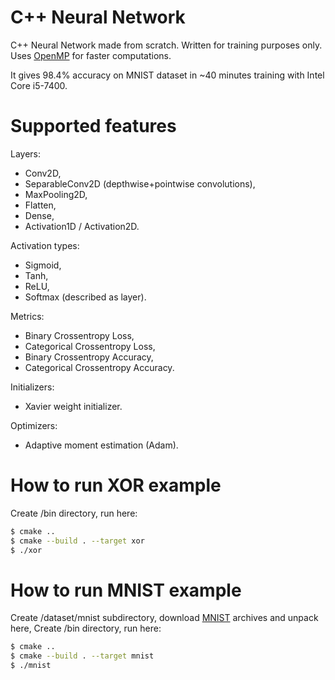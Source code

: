# C++ Neural Network
C++ Neural Network made from scratch. Written for training purposes only. Uses [OpenMP](https://www.openmp.org/) for faster computations.

It gives 98.4% accuracy on MNIST dataset in ~40 minutes training with Intel Core i5-7400.
# Supported features
Layers:
* Conv2D,
* SeparableConv2D (depthwise+pointwise convolutions),
* MaxPooling2D,
* Flatten,
* Dense,
* Activation1D / Activation2D.

Activation types:
* Sigmoid,
* Tanh,
* ReLU,
* Softmax (described as layer).

Metrics:
* Binary Crossentropy Loss,
* Categorical Crossentropy Loss,
* Binary Crossentropy Accuracy,
* Categorical Crossentropy Accuracy.

Initializers:
* Xavier weight initializer.

Optimizers:
* Adaptive moment estimation (Adam).
# How to run XOR example
Create /bin directory, run here:
```sh
$ cmake ..
$ cmake --build . --target xor
$ ./xor
```
# How to run MNIST example
Create /dataset/mnist subdirectory, download [MNIST](http://yann.lecun.com/exdb/mnist/) archives and unpack here,
Create /bin directory, run here:
```sh
$ cmake ..
$ cmake --build . --target mnist
$ ./mnist
```
